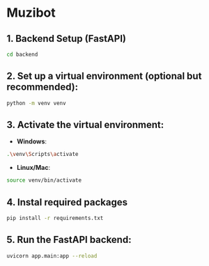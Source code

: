 # Muzibot

## 1. Backend Setup (FastAPI)
```bash
cd backend
```

## 2. Set up a virtual environment (optional but recommended):

```bash
python -m venv venv
```

## 3. Activate the virtual environment:

   - **Windows**:

   ```bash
   .\venv\Scripts\activate
   ```

   - **Linux/Mac**:

   ```bash
   source venv/bin/activate
   ```
## 4. Instal required packages
```bash
pip install -r requirements.txt
```

## 5. Run the FastAPI backend:

```bash
uvicorn app.main:app --reload
```
